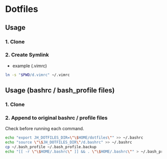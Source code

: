 # Dotfiles

## Usage

### 1. Clone

### 2. Create Symlink

- example (.vimrc)

```bash
ln -s "$PWD/d.vimrc" ~/.vimrc
```

## Usage (bashrc / bash_profile files)

### 1. Clone

### 2. Append to original bashrc / profile files

Check before running each command.

```bash
echo "export JH_DOTFILES_DIR=\"\$HOME/dotfiles\"" >> ~/.bashrc
echo "source \"\$JH_DOTFILES_DIR\"/d.bashrc" >> ~/.bashrc
cp ~/.bash_profile ~/.bash_profile.backup
echo "[[ -r \"\$HOME/.bashrc\" ]] && . \"\$HOME/.bashrc\"" > ~/.bash_profile
```

